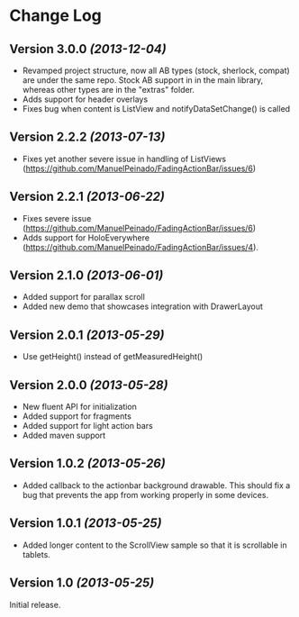 Change Log
=======================================

Version 3.0.0 *(2013-12-04)*
----------------------------
 * Revamped project structure, now all AB types (stock, sherlock, compat) are under the same repo. Stock AB support in in the main library, whereas other types are in the "extras" folder.
* Adds support for header overlays
* Fixes bug when content is ListView and notifyDataSetChange() is called

Version 2.2.2 *(2013-07-13)*
----------------------------
* Fixes yet another severe issue in handling of ListViews (https://github.com/ManuelPeinado/FadingActionBar/issues/6)

Version 2.2.1 *(2013-06-22)*
----------------------------
* Fixes severe issue (https://github.com/ManuelPeinado/FadingActionBar/issues/6)
* Adds support for HoloEverywhere (https://github.com/ManuelPeinado/FadingActionBar/issues/4).

Version 2.1.0 *(2013-06-01)*
----------------------------
* Added support for parallax scroll
* Added new demo that showcases integration with DrawerLayout

Version 2.0.1 *(2013-05-29)*
----------------------------
 * Use getHeight() instead of getMeasuredHeight()

Version 2.0.0 *(2013-05-28)*
----------------------------
 * New fluent API for initialization
 * Added support for fragments
 * Added support for light action bars
 * Added maven support
 
Version 1.0.2 *(2013-05-26)*
----------------------------
 * Added callback to the actionbar background drawable. This should fix a bug that prevents the app from working properly in some devices.

Version 1.0.1 *(2013-05-25)*
----------------------------

 * Added longer content to the ScrollView sample so that it is scrollable in tablets.

Version 1.0 *(2013-05-25)*
----------------------------
Initial release.

